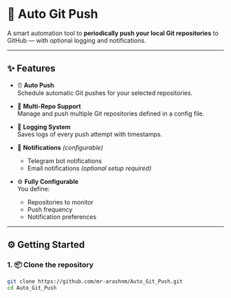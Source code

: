 # 🚀 Auto Git Push

A smart automation tool to **periodically push your local Git repositories** to GitHub — with optional logging and notifications.

---

## ✨ Features

- ⏰ **Auto Push**  
  Schedule automatic Git pushes for your selected repositories.

- 📁 **Multi-Repo Support**  
  Manage and push multiple Git repositories defined in a config file.

- 🧾 **Logging System**  
  Saves logs of every push attempt with timestamps.

- 🔔 **Notifications** *(configurable)*  
  - Telegram bot notifications  
  - Email notifications *(optional setup required)*

- ⚙️ **Fully Configurable**  
  You define:
  - Repositories to monitor
  - Push frequency
  - Notification preferences

---

## ⚙️ Getting Started

### 1. 📦 Clone the repository

```bash
git clone https://github.com/mr-arashnm/Auto_Git_Push.git
cd Auto_Git_Push

